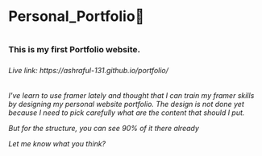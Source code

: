 <h1> Personal_Portfolio💢<h1>
<h3> This is my first Portfolio website.<h3>
<h6> Live link: https://ashraful-131.github.io/portfolio/ <h6>
<p> I've learn to use framer lately and thought that I can train my framer skills by designing my personal website portfolio. The design is not done yet because I need to pick carefully what are the content that should I put.

But for the structure, you can see 90% of it there already

Let me know what you think? <p>